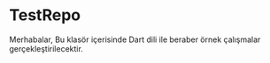 # TestRepo
Merhabalar, 
Bu klasör içerisinde Dart dili ile beraber örnek çalışmalar gerçekleştirilecektir.
